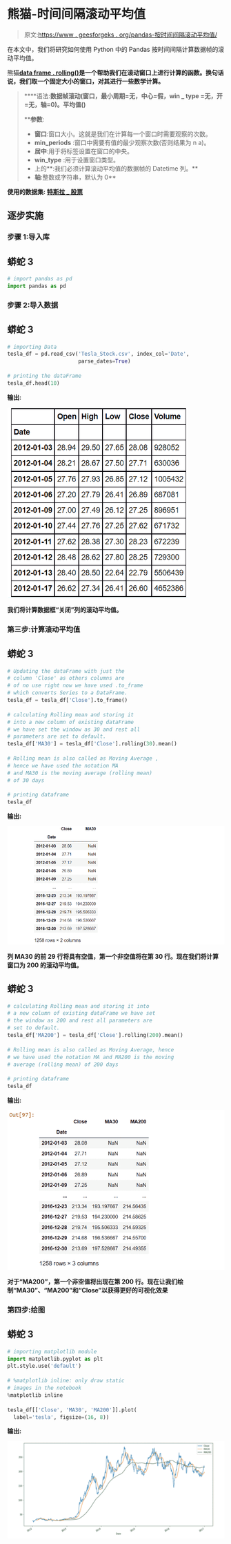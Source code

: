 # 熊猫-时间间隔滚动平均值

> 原文:[https://www . geesforgeks . org/pandas-按时间间隔滚动平均值/](https://www.geeksforgeeks.org/pandas-rolling-mean-by-time-interval/)

在本文中，我们将研究如何使用 Python 中的 Pandas 按时间间隔计算数据帧的滚动平均值。

熊猫[**data frame . rolling()**](https://www.geeksforgeeks.org/python-pandas-dataframe-rolling/)**是一个帮助我们在滚动窗口上进行计算的函数。换句话说，我们取一个固定大小的窗口，对其进行一些数学计算。**

> ****语法:**数据帧滚动(窗口，最小周期=无，中心=假，win _ type =无，开=无，轴=0)。平均值()**
> 
>  ****参数**:
> 
> *   **窗口**:窗口大小。这就是我们在计算每一个窗口时需要观察的次数。
> *   **min_periods** :窗口中需要有值的最少观察次数(否则结果为 n a)。
> *   **居中**:用于将标签设置在窗口的中央。
> *   **win_type** :用于设置窗口类型。
> *   上的**:我们必须计算滚动平均值的数据帧的 Datetime 列。**
> *   **轴**:整数或字符串，默认为 0**

****使用的数据集:** [特斯拉 _ 股票](https://media.geeksforgeeks.org/wp-content/cdn-uploads/20211021183651/Tesla_Stock.csv)**

## **逐步实施**

### ****步骤 1:导入库****

## **蟒蛇 3**

```py
# import pandas as pd
import pandas as pd
```

### **步骤 2:导入数据**

## **蟒蛇 3**

```py
# importing Data
tesla_df = pd.read_csv('Tesla_Stock.csv', index_col='Date', 
                       parse_dates=True)

# printing the dataFrame
tesla_df.head(10)
```

****输出**:**

**![](img/f014fc57a648af6414a07762d77f36c4.png)**

**我们将计算数据框“关闭”列的滚动平均值。**

### ****第三步:计算滚动平均值****

## **蟒蛇 3**

```py
# Updating the dataFrame with just the 
# column 'Close' as others columns are 
# of no use right now we have used .to_frame
# which converts Series to a DataFrame.
tesla_df = tesla_df['Close'].to_frame()

# calculating Rolling mean and storing it 
# into a new column of existing dataFrame
# we have set the window as 30 and rest all
# parameters are set to default.
tesla_df['MA30'] = tesla_df['Close'].rolling(30).mean()

# Rolling mean is also called as Moving Average ,
# hence we have used the notation MA
# and MA30 is the moving average (rolling mean) 
# of 30 days

# printing dataframe
tesla_df
```

****输出:****

**![](img/08eb671558856cf2f5f1f68fb8120d03.png)**

**列 MA30 的前 29 行将具有空值，第一个非空值将在第 30 行。现在我们将计算窗口为 200 的滚动平均值。**

## **蟒蛇 3**

```py
# calculating Rolling mean and storing it into
# a new column of existing dataFrame we have set
# the window as 200 and rest all parameters are 
# set to default.
tesla_df['MA200'] = tesla_df['Close'].rolling(200).mean()

# Rolling mean is also called as Moving Average, hence
# we have used the notation MA and MA200 is the moving
# average (rolling mean) of 200 days

# printing dataframe
tesla_df
```

****输出**:**

**![](img/1db01720b591b8296dc4f59a8cb9ba3b.png)**

**对于“MA200”，第一个非空值将出现在第 200 行。现在让我们绘制“MA30”、“MA200”和“Close”以获得更好的可视化效果**

### **第四步:绘图**

## **蟒蛇 3**

```py
# importing matplotlib module
import matplotlib.pyplot as plt
plt.style.use('default')

# %matplotlib inline: only draw static
# images in the notebook
%matplotlib inline

tesla_df[['Close', 'MA30', 'MA200']].plot(
  label='tesla', figsize=(16, 8))
```

****输出:****

**![](img/2deb3b7e2479ad00434619c0bce975c6.png)**